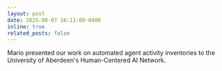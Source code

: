 ```yaml
---
layout: post
date: 2025-08-07 16:11:00-0400
inline: true
related_posts: false
---
```


Mario presented our work on automated agent activity inventories to the University of Aberdeen's Human-Centered AI Network.
